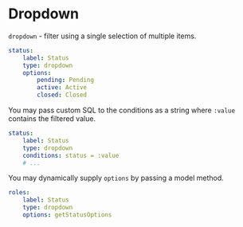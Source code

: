 # Dropdown

`dropdown` - filter using a single selection of multiple items.

```yaml
status:
    label: Status
    type: dropdown
    options:
        pending: Pending
        active: Active
        closed: Closed
```

You may pass custom SQL to the conditions as a string where `:value` contains the filtered value.

```yaml
status:
    label: Status
    type: dropdown
    conditions: status = :value
    # ...
```

You may dynamically supply `options` by passing a model method.

```yaml
roles:
    label: Status
    type: dropdown
    options: getStatusOptions
```
